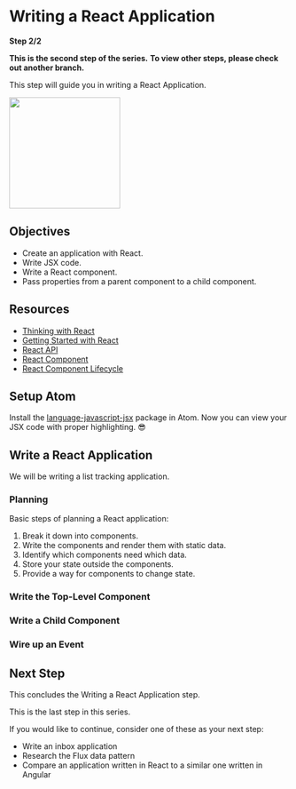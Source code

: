 # Writing a React Application

**Step 2/2**

**This is the second step of the series.**
**To view other steps, please check out another branch.**

This step will guide you in writing a React Application.

<img src="http://facebook.github.io/react/img/logo.svg" width="200"/>

## Objectives

* Create an application with React.
* Write JSX code.
* Write a React component.
* Pass properties from a parent component to a child component.

## Resources

* [Thinking with React](https://facebook.github.io/react/docs/thinking-in-react.html)
* [Getting Started with React](https://facebook.github.io/react/docs/getting-started.html)
* [React API](https://facebook.github.io/react/docs/top-level-api.html)
* [React Component](https://facebook.github.io/react/docs/component-api.html)
* [React Component Lifecycle](https://facebook.github.io/react/docs/component-specs.html)

## Setup Atom

Install the [language-javascript-jsx](https://atom.io/packages/language-javascript-jsx) package in Atom.
Now you can view your JSX code with proper highlighting. :sunglasses:

## Write a React Application

We will be writing a list tracking application.

### Planning

Basic steps of planning a React application:
1. Break it down into components.
2. Write the components and render them with static data.
3. Identify which components need which data.
4. Store your state outside the components.
5. Provide a way for components to change state.

### Write the Top-Level Component

### Write a Child Component

### Wire up an Event

## Next Step

This concludes the Writing a React Application step.

This is the last step in this series.

If you would like to continue, consider one of these as your next step:
* Write an inbox application
* Research the Flux data pattern
* Compare an application written in React to a similar one written in Angular
